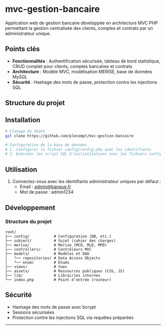 # mvc-gestion-bancaire

Application web de gestion bancaire développée en architecture MVC PHP permettant la gestion centralisée des clients, comptes et contrats par un administrateur unique.

## Points clés

- **Fonctionnalités** : Authentification sécurisée, tableau de bord statistique, CRUD complet pour clients, comptes bancaires et contrats
- **Architecture** : Modèle MVC, modélisation MERISE, base de données MySQL
- **Sécurité** : Hashage des mots de passe, protection contre les injections SQL

## Structure du projet

## Installation

```bash
# Clonage du dépôt
git clone https://github.com/plecompt/mvc-gestion-bancaire

# Configuration de la base de données
# 1. Configurer le fichier config/config.php avec les identifiants
# 2. Exécuter les script SQL d'initialisations avec les fichiers config/deploiement.sql et config/fill-database.sql
```

## Utilisation

1. Connectez-vous avec les identifiants administrateur uniques par défaut :
   - Email : admin@banque.fr
   - Mot de passe : admin1234

## Développement

### Structure du projet
```
root/
├── config/           # Configuration (DB, etc.)
├── subject/          # Sujet (cahier des charges)
├── merise/           # Merise (MCD, MLD, MPD)
├── controllers/      # Contrôleurs MVC
├── models/           # Modèles et DAO
│   └── repositories/ # Data Access Objects
│   └── enum/	      # Enums
├── views/            # Vues
├── assets/           # Ressources publiques (CSS, JS)
├── lib/              # Librairies internes
└── index.php         # Point d'entrée (routeur)
```

## Sécurité
- Hashage des mots de passe avec bcrypt
- Sessions sécurisées
- Protection contre les injections SQL via requêtes préparées

---